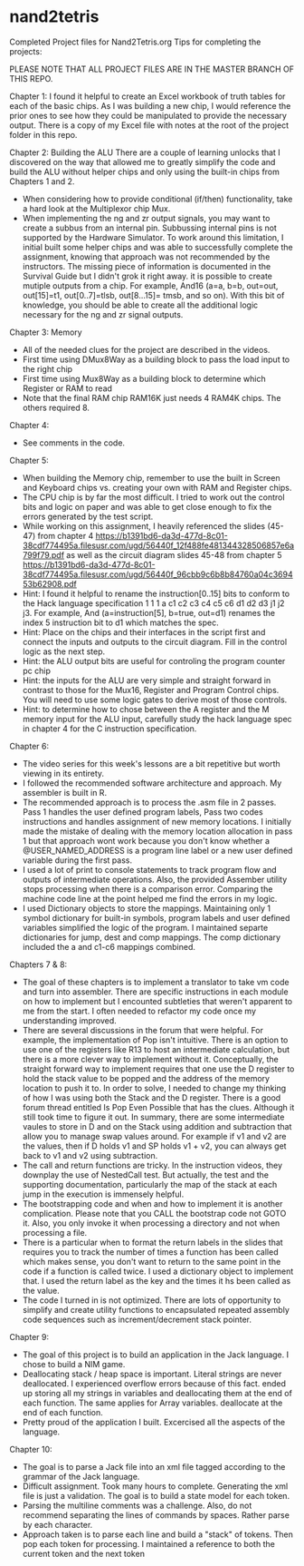 # nand2tetris
Completed Project files for Nand2Tetris.org 
Tips for completing the projects:

PLEASE NOTE THAT ALL PROJECT FILES ARE IN THE MASTER BRANCH OF THIS REPO.

Chapter 1: I found it helpful to create an Excel workbook of truth tables for each of the basic chips.  As I was building a new chip, I would reference the prior ones to see how they could be manipulated to provide the necessary output.  There is a copy of my Excel file with notes at the root of the project folder in this repo.

Chapter 2: Building the ALU
There are a couple of learning unlocks that I discovered on the way that allowed me to greatly simplify the code and build the ALU without helper chips and only using the built-in chips from Chapters 1 and 2.
* When considering how to provide conditional (if/then) functionality, take a hard look at the Multiplexor chip Mux.  
* When implementing the ng and zr output signals, you may want to create a subbus from an internal pin.  Subbussing internal pins is not supported by the Hardware Simulator.  To work around this limitation, I initial built some helper chips and was able to successfully complete the assignment, knowing that approach was not recommended by the instructors.  The missing piece of information is documented in the Survival Guide but I didn't grok it right away.  it is possible to create mutiple outputs from a chip.  For example, And16 (a=a, b=b, out=out, out[15]=t1, out[0..7]=tlsb, out[8...15]= tmsb, and so on).  With this bit of knowledge, you should be able to create all the additional logic necessary for the ng and zr signal outputs.

Chapter 3: Memory
* All of the needed clues for the project are described in the videos.
* First time using DMux8Way as a building block to pass the load input to the right chip
* First time using Mux8Way as a building block to determine which Register or RAM to read
* Note that the final RAM chip RAM16K just needs 4 RAM4K chips.  The others required 8.

Chapter 4:
* See comments in the code.

Chapter 5:
* When building the Memory chip, remember to use the built in Screen and Keyboard chips vs. creating your own with RAM and Register chips.
* The CPU chip is by far the most difficult.  I tried to work out the control bits and logic on paper and was able to get close enough to fix the errors generated by the test script.
* While working on this assignment, I heavily referenced the slides (45-47) from chapter 4 https://b1391bd6-da3d-477d-8c01-38cdf774495a.filesusr.com/ugd/56440f_12f488fe481344328506857e6a799f79.pdf as well as the circuit diagram slides 45-48 from chapter 5 https://b1391bd6-da3d-477d-8c01-38cdf774495a.filesusr.com/ugd/56440f_96cbb9c6b8b84760a04c369453b62908.pdf
* Hint: I found it helpful to rename the instruction[0..15] bits to conform to the Hack language specification 1 1 1 a c1 c2 c3 c4 c5 c6 d1 d2 d3 j1 j2 j3.  For example, And (a=instruction[5], b=true, out=d1) renames the index 5 instruction bit to d1 which matches the spec.
* Hint: Place on the chips and their interfaces in the script first and connect the inputs and outputs to the circuit diagram. Fill in the control logic as the next step.
* Hint: the ALU output bits are useful for controling the program counter pc chip
* Hint: the inputs for the ALU are very simple and straight forward in contrast to those for the Mux16, Register and Program Control chips. You will need to use some logic gates to derive most of those controls.
* Hint: to determine how to chose between the A register and the M memory input for the ALU input, carefully study the hack language spec in chapter 4 for the C instruction specification.

Chapter 6:
* The video series for this week's lessons are a bit repetitive but worth viewing in its entirety.
* I followed the recommended software architecture and approach.  My assembler is built in R.
* The recommended approach is to process the .asm file in 2 passes.  Pass 1 handles the user defined program labels, Pass two codes instructions and handles assignment of new memory locations.   I initially made the mistake of dealing with the memory location allocation in pass 1 but that approach wont work because you don't know whether a @USER_NAMED_ADDRESS is a program line label or a new user defined variable during the first pass.
* I used a lot of print to console statements to track program flow and outputs of intermediate operations.  Also, the provided Assember utility stops processing when there is a comparison error.  Comparing the machine code line at the point helped me find the errors in my logic.
* I used Dictionary objects to store the mappings.  Maintaining only 1 symbol dictionary for built-in symbols, program labels and user defined variables simplified the logic of the program.  I maintained separte dictionaries for jump, dest and comp mappings.  The comp dictionary included the a and c1-c6 mappings combined.

Chapters 7 & 8:
* The goal of these chapters is to implement a translator to take vm code and turn into assembler.  There are specific instructions in each module on how to implement but I encounted subtleties that weren't apparent to me from the start.  I often needed to refactor my code once my understanding improved.
* There are several discussions in the forum that were helpful.  For example, the implementation of Pop isn't intuitive.  There is an option to use one of the registers like R13 to host an intermediate calculation, but there is a more clever way to implement without it.  Conceptually, the straight forward way to implement requires that one use the D register to hold the stack value to be popped and the address of the memory location to push it to.  In order to solve, I needed to change my thinking of how I was using both the Stack and the D register.  There is a good forum thread entitled Is Pop Even Possible that has the clues.  Although it still took time to figure it out.  In summary, there are some intermediate vaules to store in D and on the Stack using addition and subtraction that allow you to manage swap values around.  For example if v1 and v2 are the values, then if D holds v1 and SP holds v1 + v2, you can always get back to v1 and v2 using subtraction.  
* The call and return functions are tricky.  In the instruction videos, they downplay the use of NestedCall test.  But actually, the test and the supporting documentation, particularly the map of the stack at each jump in the execution is immensely helpful. 
* The bootstrapping code and when and how to implement it is another complication.  Please note that you CALL the bootstrap code not GOTO it.  Also, you only invoke it when processing a directory and not when processing a file.  
* There is a particular when to format the return labels in the slides that requires you to track the number of times a function has been called which makes sense, you don't want to return to the same point in the code if a function is called twice. I used a dictionary object to implement that.  I used the return label as the key and the times it hs been called as the value.
* The code I turned in is not optimized. There are lots of opportunity to simplify and create utility functions to encapsulated repeated assembly code sequences such as increment/decrement stack pointer.

Chapter 9:
* The goal of this project is to build an application in the Jack language.  I chose to build a NIM game.  
* Deallocating stack / heap space is important.  Literal strings are never deallocated.  I experienced overflow errors because of this fact.  ended up storing all my strings in variables and deallocating them at the end of each function.  The same applies for Array variables.  deallocate at the end of each function.
* Pretty proud of the application I built.  Excercised all the aspects of the language.

Chapter 10:
* The goal is to parse a Jack file into an xml file tagged according to the grammar of the Jack language.  
* Difficult assignment.  Took many hours to complete.  Generating the xml file is just a validation.  The goal is to build a state model for each token.
* Parsing the multiline comments was a challenge.  Also, do not recommend separating the lines of commands by spaces.  Rather parse by each character.
* Approach taken is to parse each line and build a "stack" of tokens.  Then pop each token for processing.  I maintained a reference to both the current token and the next token
